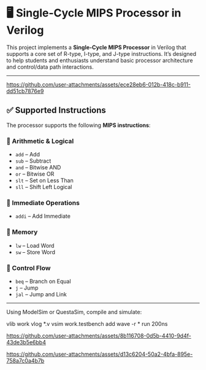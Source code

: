 # 🖥️ Single-Cycle MIPS Processor in Verilog

This project implements a **Single-Cycle MIPS Processor** in Verilog that supports a core set of R-type, I-type, and J-type instructions. It’s designed to help students and enthusiasts understand basic processor architecture and control/data path interactions.

---


https://github.com/user-attachments/assets/ece28eb6-012b-418c-b911-dd51cb7876e9


## ✅ Supported Instructions

The processor supports the following **MIPS instructions**:

### 🔹 Arithmetic & Logical
- `add`   – Add
- `sub`   – Subtract  
- `and`   – Bitwise AND  
- `or`    – Bitwise OR  
- `slt`   – Set on Less Than  
- `sll`   – Shift Left Logical

### 🔹 Immediate Operations
- `addi`  – Add Immediate

### 🔹 Memory
- `lw`    – Load Word  
- `sw`    – Store Word  

### 🔹 Control Flow
- `beq`   – Branch on Equal  
- `j`     – Jump  
- `jal`   – Jump and Link

---

Using ModelSim or QuestaSim, compile and simulate:

vlib work
vlog *.v
vsim work.testbench
add wave -r *
run 200ns




https://github.com/user-attachments/assets/8b116708-0d5b-4410-9d4f-43de3b5e6bb4



https://github.com/user-attachments/assets/d13c6204-50a2-4bfa-895e-758a7c0a4b7b

